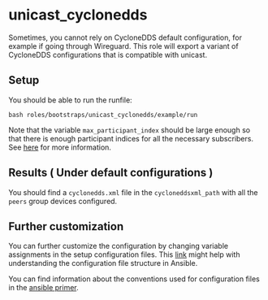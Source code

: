 # unicast_cyclonedds

Sometimes, you cannot rely on CycloneDDS default configuration, for example if going through Wireguard. This role will export a variant of CycloneDDS configurations that is compatible with unicast.

## Setup
You should be able to run the runfile:
```
bash roles/bootstraps/unicast_cyclonedds/example/run
```

Note that the variable `max_participant_index` should be large enough so that there is enough participant indices for all the necessary subscribers. See [here](https://github.com/eclipse-cyclonedds/cyclonedds/blob/master/docs/manual/options.md#cycloneddsdomaindiscoverymaxautoparticipantindex) for more information.

## Results ( Under default configurations )
You should find a `cyclonedds.xml` file in the `cycloneddsxml_path` with all the `peers` group devices configured.

## Further customization
You can further customize the configuration by changing variable assignments in the setup configuration files. This [link](https://docs.ansible.com/ansible/latest/user_guide/intro_inventory.html#group-variables) might help with understanding the configuration file structure in Ansible. 

You can find information about the conventions used for configuration files in the [ansible primer](/docs/ansible_primer.md#Conventions).

